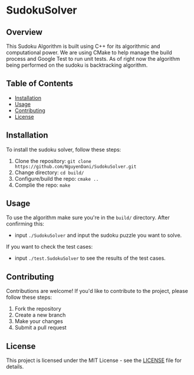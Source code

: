 # SudokuSolver

## Overview
This Sudoku Algorithm is built using C++ for its algorithmic and computational power. We are using CMake to help manage the build process and Google Test to run unit tests. As of right now the algorithm being performed on the sudoku is backtracking algorithm.

## Table of Contents
- [Installation](#installation)
- [Usage](#usage)
- [Contributing](#contributing)
- [License](#license)

## Installation
To install the sudoku solver, follow these steps:
1. Clone the repository: `git clone https://github.com/NguyenDani/SudokuSolver.git`
2. Change directory: `cd build/`
3. Configure/build the repo: `cmake ..`
4. Complie the repo: `make`


## Usage
To use the algorithm make sure you're in the `build/` directory. After confirming this:
* input `./SudokuSolver` and input the sudoku puzzle you want to solve. 

If you want to check the test cases: 
* input `./test.SudokuSolver` to see the results of the test cases.

## Contributing
Contributions are welcome! If you'd like to contribute to the project, please follow these steps:
1. Fork the repository
2. Create a new branch
3. Make your changes
4. Submit a pull request

## License
This project is licensed under the MIT License - see the [LICENSE](LICENSE) file for details.